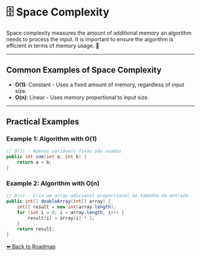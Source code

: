 # 🗄️ Space Complexity

Space complexity measures the amount of additional memory an algorithm needs to process the input. It is important to ensure the algorithm is efficient in terms of memory usage. 💾

---

## Common Examples of Space Complexity

- **O(1)**: Constant - Uses a fixed amount of memory, regardless of input size.
- **O(n)**: Linear - Uses memory proportional to input size.

---

## Practical Examples

### Example 1: Algorithm with O(1)
```java
// O(1) - Apenas variáveis fixas são usadas
public int sum(int a, int b) {
    return a + b;
}
```

### Example 2: Algorithm with O(n)
```java
// O(n) - Cria um array adicional proporcional ao tamanho da entrada
public int[] doubleArray(int[] array) {
    int[] result = new int[array.length];
    for (int i = 0; i < array.length; i++) {
        result[i] = array[i] * 2;
    }
    return result;
}
```

[⬅️ Back to Roadmap](../README.md)
